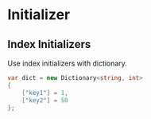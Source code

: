 # Initializer

## Index Initializers

Use index initializers with dictionary.

```csharp
var dict = new Dictionary<string, int>
{
    ["key1"] = 1,
    ["key2"] = 50
};
```
